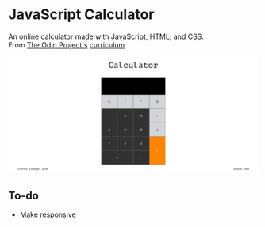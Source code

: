 # JavaScript Calculator
An online calculator made with JavaScript, HTML, and CSS.<br>
From [The Odin Project's](https://www.theodinproject.com/) [curriculum](https://www.theodinproject.com/courses/web-development-101/lessons/calculator)

![](screenshot.png)

## To-do
* Make responsive
